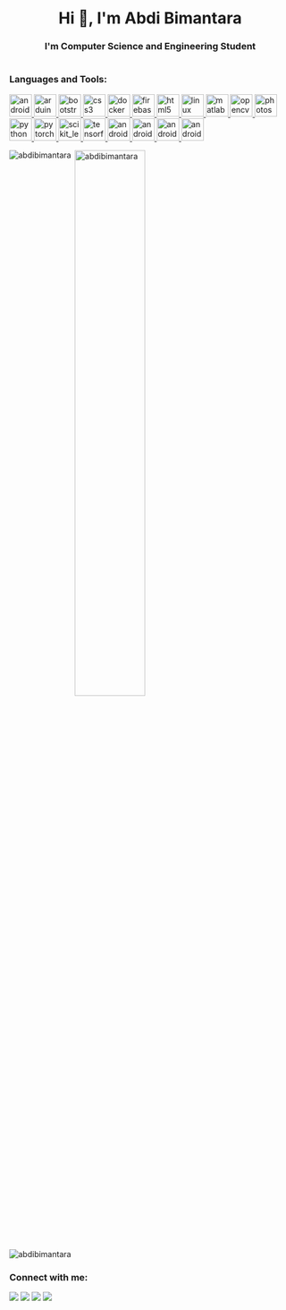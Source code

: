 <h1 align="center">Hi 👋, I'm Abdi Bimantara</h1>
<h3 align="center">I'm Computer Science and Engineering Student</h3>

<p align="left"> <a href="https://twitter.com/" target="blank"><img src="https://img.shields.io/twitter/follow/?logo=twitter&style=for-the-badge" alt="" /></a> </p>

<h3 align="left">Languages and Tools:</h3>
<p align="left"> <a href="https://developer.android.com" target="_blank"> <img src="https://www.vectorlogo.zone/logos/android/android-official.svg" alt="android" width="40" height="40"/> </a> <a href="https://www.arduino.cc/" target="_blank"> <img src="https://cdn.worldvectorlogo.com/logos/arduino-1.svg" alt="arduino" width="40" height="40"/> </a> <a href="https://getbootstrap.com" target="_blank"> <img src="https://www.vectorlogo.zone/logos/getbootstrap/getbootstrap-icon.svg" alt="bootstrap" width="40" height="40"/> </a> <a href="https://www.w3schools.com/css/" target="_blank"> <img src="https://www.flaticon.com/svg/static/icons/svg/732/732190.svg" alt="css3" width="40" height="40"/> </a> <a href="https://www.docker.com/" target="_blank"> <img src="https://www.vectorlogo.zone/logos/docker/docker-icon.svg" alt="docker" width="40" height="40"/> </a> <a href="https://firebase.google.com/" target="_blank"> <img src="https://www.vectorlogo.zone/logos/firebase/firebase-icon.svg" alt="firebase" width="40" height="40"/> </a> <a href="https://www.w3.org/html/" target="_blank"> <img src="https://www.vectorlogo.zone/logos/w3_html5/w3_html5-icon.svg" alt="html5" width="40" height="40"/> </a> <a href="https://www.linux.org/" target="_blank"> <img src="https://www.vectorlogo.zone/logos/linux/linux-icon.svg" alt="linux" width="40" height="40"/> </a> <a href="https://www.mathworks.com/" target="_blank"> <img src="https://fir-project-189ba.web.app/img/svg/matlabl.png" alt="matlab" width="40" height="40"/> </a> <a href="https://opencv.org/" target="_blank"> <img src="https://www.vectorlogo.zone/logos/opencv/opencv-icon.svg" alt="opencv" width="40" height="40"/> </a> <a href="https://www.photoshop.com/en" target="_blank"> <img src="https://www.flaticon.com/svg/static/icons/svg/888/888872.svg" alt="photoshop" width="40" height="40"/> </a> <a href="https://www.python.org" target="_blank"> <img src="https://www.vectorlogo.zone/logos/python/python-icon.svg" alt="python" width="40" height="40"/> </a> <a href="https://pytorch.org/" target="_blank"> <img src="https://www.vectorlogo.zone/logos/pytorch/pytorch-icon.svg" alt="pytorch" width="40" height="40"/> </a> <a href="https://scikit-learn.org/" target="_blank"> <img src="https://upload.wikimedia.org/wikipedia/commons/0/05/Scikit_learn_logo_small.svg" alt="scikit_learn" width="40" height="40"/> </a> <a href="https://www.tensorflow.org" target="_blank"> <img src="https://www.vectorlogo.zone/logos/tensorflow/tensorflow-icon.svg" alt="tensorflow" width="40" height="40"/> </a> <a href="https://code.visualstudio.com" target="_blank"> <img src="https://www.flaticon.com/svg/static/icons/svg/906/906324.svg" alt="android" width="40" height="40"/> </a><a href="https://www.wireshark.org/"target="_blank"> <img src="https://www.vectorlogo.zone/logos/wireshark/wireshark-icon.svg" alt="android" width="40" height="40"/> </a></a><a href="https://duckduckgo.com/" target="_blank"> <img src="https://www.vectorlogo.zone/logos/duckduckgo/duckduckgo-icon.svg" alt="android" width="40" height="40"/> </a><a href="https://www.torproject.org/" target="_blank"> <img src="https://www.vectorlogo.zone/logos/torproject/torproject-icon.svg" alt="android" width="40" height="40"/> </a></p>

<p><img align="left" src="https://github-readme-stats.vercel.app/api/top-langs?username=abdibimantara&show_icons=true&locale=en&layout=compact" alt="abdibimantara"/></p>

<p>&nbsp;<img align="center" src="https://github-readme-stats.vercel.app/api?username=abdibimantara&show_icons=true&locale=en" alt="abdibimantara"  width="50%" /></p>

<p><img align="center" src="https://github-readme-streak-stats.herokuapp.com/?user=abdibimantara&" alt="abdibimantara" /></p>


<h3 align="left">Connect with me:</h3>
<p>
    <a href="https://fir-project-189ba.web.app/" target="blank"><img src="https://img.shields.io/badge/Wesbite-Bimantara Portofolio-orange" /></a>
    <a href="https://medium.com/@abdibimantara" target="blank"><img src="https://img.shields.io/badge/-Abdi%20Bimantara-black?style=flat&logo=Medium" /></a>
    <a href="https://www.linkedin.com/in/abdi-bimantara-990a84149/" target="blank"><img src="https://img.shields.io/badge/-Abdi%20Bimantara-blue?style=flat&logo=linkedin" /></a>
    <a href="https://web.facebook.com/profile.php?id=100017517425476" target="blank"><img src="https://img.shields.io/badge/-Abdi%20Bimantara-black?ystyle=flat&logo=Facebook" /></a>

</p>
